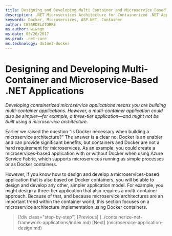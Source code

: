 ```yaml
---
title: Designing and Developing Multi Container and Microservice Based .NET Applications
description: .NET Microservices Architecture for Containerized .NET Applications | Designing and Developing Multi Container and Microservice Based .NET Applications
keywords: Docker, Microservices, ASP.NET, Container
author: CESARDELATORRE
ms.author: wiwagn
ms.date: 05/26/2017
ms.prod: .net-core
ms.technology: dotnet-docker
---
```

# Designing and Developing Multi-Container and Microservice-Based .NET Applications

*Developing containerized microservice applications means you are building multi-container applications. However, a multi-container application could also be simpler—for example, a three-tier application—and might not be built using a microservice architecture.*

Earlier we raised the question “Is Docker necessary when building a microservice architecture?” The answer is a clear no. Docker is an enabler and can provide significant benefits, but containers and Docker are not a hard requirement for microservices. As an example, you could create a microservices-based application with or without Docker when using Azure Service Fabric, which supports microservices running as simple processes or as Docker containers.

However, if you know how to design and develop a microservices-based application that is also based on Docker containers, you will be able to design and develop any other, simpler application model. For example, you might design a three-tier application that also requires a multi-container approach. Because of that, and because microservice architectures are an important trend within the container world, this section focuses on a microservice architecture implementation using Docker containers.


>[!div class="step-by-step"]
[Previous] (../containerize-net-framework-applications/index.md)
[Next] (microservice-application-design.md)
